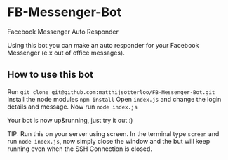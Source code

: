 # FB-Messenger-Bot
Facebook Messenger Auto Responder

Using this bot you can make an auto responder for your Facebook Messenger (e.x out of office messages).

## How to use this bot ##

Run `git clone git@github.com:matthijsotterloo/FB-Messenger-Bot.git`
Install the node modules `npm install`
Open `index.js` and change the login details and message.
Now run `node index.js`

Your bot is now up&running, just try it out :)

TIP: Run this on your server using screen. In the terminal type `screen` and run `node index.js`, now simply close the window and the but will keep running even when the SSH Connection is closed.
